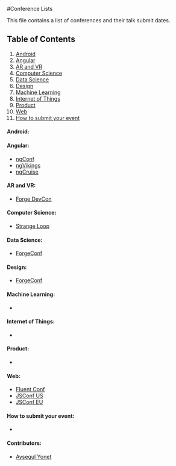 #Conference Lists

This file contains a list of conferences and their talk submit dates. 

## Table of Contents

  1. [Android](#android)
  1. [Angular](#angular)
  1. [AR and VR](#ar-and-vr)
  1. [Computer Science](#computer-science)
  1. [Data Science](#data-science)
  1. [Design](#design)
  1. [Machine Learning](#machine-learning)
  1. [Internet of Things](#internet-of-things)
  1. [Product](#product)
  1. [Web](#api-questions)
  1. [How to submit your event](#how-to-submit-your-event)

#### Android:


#### Angular:

* [ngConf](https://www.ng-conf.org/)
* [ngVikings](https://ngvikings.org/)
* [ngCruise](https://ngcruise.com/)


#### AR and VR:

* [Forge DevCon](https://forge.autodesk.com/DevCon-2017)

  
#### Computer Science:

* [Strange Loop](http://www.thestrangeloop.com/)

#### Data Science:

* [ForgeConf](http://www.forgeconf.com/)

#### Design:

* [ForgeConf](http://www.forgeconf.com/)

#### Machine Learning:

* []()

#### Internet of Things:

* []()

#### Product:

* []()

#### Web:

* [Fluent Conf]()
* [JSConf US](http://lastcall.jsconf.us/call-for-speakers.html)
* [JSConf EU](http://2015.jsconf.eu/)
#### How to submit your event:

* 


#### Contributors:
* [Aysegul Yonet](https://developers.google.com/experts/people/aysegul-yonet)
